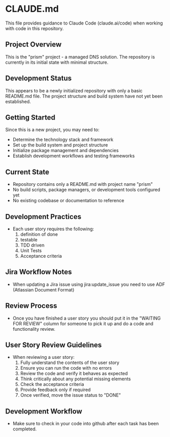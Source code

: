 # CLAUDE.md

This file provides guidance to Claude Code (claude.ai/code) when working with code in this repository.

## Project Overview

This is the "prism" project - a managed DNS solution. The repository is currently in its initial state with minimal structure.

## Development Status

This appears to be a newly initialized repository with only a basic README.md file. The project structure and build system have not yet been established.

## Getting Started

Since this is a new project, you may need to:
- Determine the technology stack and framework
- Set up the build system and project structure
- Initialize package management and dependencies
- Establish development workflows and testing frameworks

## Current State

- Repository contains only a README.md with project name "prism"
- No build scripts, package managers, or development tools configured yet
- No existing codebase or documentation to reference

## Development Practices

- Each user story requires the following: 
  1. definition of done
  2. testable 
  3. TDD driven
  4. Unit Tests
  5. Acceptance criteria

## Jira Workflow Notes

- When updating a Jira issue using jira:update_issue you need to use ADF (Atlassian Document Format)

## Review Process

- Once you have finished a user story you should put it in the "WAITING FOR REVIEW" column for someone to pick it up and do a code and functionality review.

## User Story Review Guidelines

- When reviewing a user story:
  1. Fully understand the contents of the user story
  2. Ensure you can run the code with no errors
  3. Review the code and verify it behaves as expected
  4. Think critically about any potential missing elements
  5. Check the acceptance criteria
  6. Provide feedback only if required
  7. Once verified, move the issue status to "DONE"

## Development Workflow

- Make sure to check in your code into github after each task has been completed.